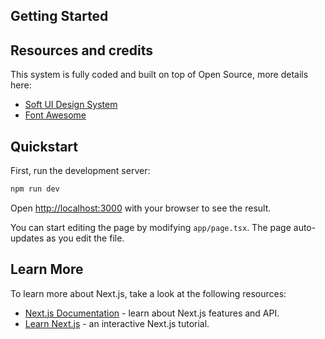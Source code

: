 ## Getting Started

## Resources and credits

This system is fully coded and built on top of Open Source, more details here:

- [Soft UI Design System](https://www.creative-tim.com/learning-lab/bootstrap/overview/soft-ui-design-system)
- [Font Awesome](https://fontawesome.com/docs)

## Quickstart
First, run the development server:

```bash
npm run dev
```

Open [http://localhost:3000](http://localhost:3000) with your browser to see the result.

You can start editing the page by modifying `app/page.tsx`. The page auto-updates as you edit the file.

## Learn More

To learn more about Next.js, take a look at the following resources:

- [Next.js Documentation](https://nextjs.org/docs) - learn about Next.js features and API.
- [Learn Next.js](https://nextjs.org/learn) - an interactive Next.js tutorial.
